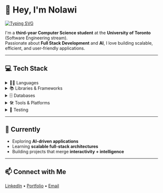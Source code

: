 # 👋 Hey, I'm Nolawi

[![Typing SVG](https://readme-typing-svg.herokuapp.com?size=22&duration=4000&color=00BFFF&vCenter=true&lines=Computer+Science+Student;Full+Stack+Developer;AI+Enthusiast)](https://git.io/typing-svg)

I'm a **third-year Computer Science student** at the **University of Toronto** (Software Engineering stream).  
Passionate about **Full Stack Development** and **AI**, I love building scalable, efficient, and user-friendly applications.

---

## 💻 Tech Stack

<details>
  <summary>👨‍💻 Languages</summary>
  <p>Python • JavaScript / TypeScript • Java • C / C++ • Go • HTML / CSS • SQL</p>
</details>

<details>
  <summary>📚 Libraries & Frameworks</summary>
  <p>React • Next.js • React Native • Vue • Angular • Node.js • Express.js • FastAPI • Flask • Tailwind CSS</p>
</details>

<details>
  <summary>🗄️ Databases</summary>
  <p>Firebase • MongoDB • Supabase</p>
</details>

<details>
  <summary>🛠️ Tools & Platforms</summary>
  <p>Git • CI/CD • Jenkins • Docker • Bash • Unix • AWS • GCP • Terraform • Expo • Elasticsearch • Redis</p>
</details>

<details>
  <summary>🧪 Testing</summary>
  <p>Jest • Jasmine • JUnit • Mockito • Postman</p>
</details>

---

## 🌱 Currently
- Exploring **AI-driven applications**  
- Learning **scalable full-stack architectures**  
- Building projects that merge **interactivity + intelligence**

---

## 📫 Connect with Me
[LinkedIn](https://www.linkedin.com/) • [Portfolio](#) • [Email](mailto:youremail@example.com)

